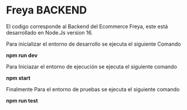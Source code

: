 # Freya BACKEND
El codigo corresponde al Backend del Ecommerce Freya, este está desarrollado en Node.Js version 16. 

Para inicializar el entorno de desarrollo se ejecuta el siguiente Comando

**npm run dev**

Para Iniciazar el entorno de ejecución se ejecuta el siguiente comando

**npm start**

Finalmente Para el entorno de pruebas se ejecuta el siguiente comando

**npm run test**
